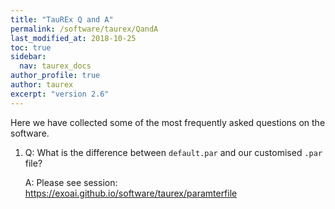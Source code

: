 ```yaml
---
title: "TauREx Q and A"
permalink: /software/taurex/QandA
last_modified_at: 2018-10-25
toc: true
sidebar:
  nav: taurex_docs
author_profile: true
author: taurex
excerpt: "version 2.6"
---
```


Here we have collected some of the most frequently asked questions on the software. 

1. Q: What is the difference between `default.par` and our customised `.par` file? 
   
   A: Please see session: <https://exoai.github.io/software/taurex/paramterfile>
